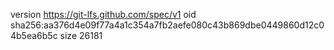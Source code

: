 version https://git-lfs.github.com/spec/v1
oid sha256:aa376d4e09f77a4a1c354a7fb2aefe080c43b869dbe0449860d12c04b5ea6b5c
size 26181
